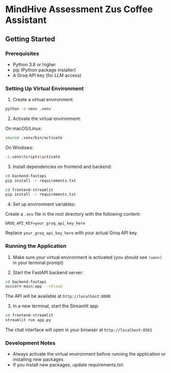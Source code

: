 # MindHive Assessment Zus Coffee Assistant

## Getting Started

### Prerequisites

- Python 3.8 or higher
- pip (Python package installer)
- A Groq API key (for LLM access)

### Setting Up Virtual Environment

1. Create a virtual environment:

```bash
python -m venv .venv
```

2. Activate the virtual environment:

On macOS/Linux:

```bash
source .venv/bin/activate
```

On Windows:

```bash
.\.venv\Scripts\activate
```

3. Install dependencies on frontend and backend:

```bash
cd backend-fastapi
pip install -r requirements.txt
```

```bash
cd frontend-streamlit
pip install -r requirements.txt
```

4. Set up environment variables:

Create a `.env` file in the root directory with the following content:

```env
GROQ_API_KEY=your_groq_api_key_here
```

Replace `your_groq_api_key_here` with your actual Groq API key.

### Running the Application

1. Make sure your virtual environment is activated (you should see `(venv)` in your terminal prompt)

2. Start the FastAPI backend server:

```bash
cd backend-fastapi
uvicorn main:app --reload
```

The API will be available at `http://localhost:8000`

3. In a new terminal, start the Streamlit app:

```bash
cd frontend-streamlit
streamlit run app.py
```

The chat interface will open in your browser at `http://localhost:8501`

### Development Notes

- Always activate the virtual environment before running the application or installing new packages
- If you install new packages, update requirements.txt:
